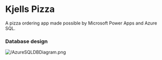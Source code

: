 # Kjells Pizza

A pizza ordering app made possible by Microsoft Power Apps and Azure SQL.

### Database design

![/AzureSQLDBDiagram.png]()


